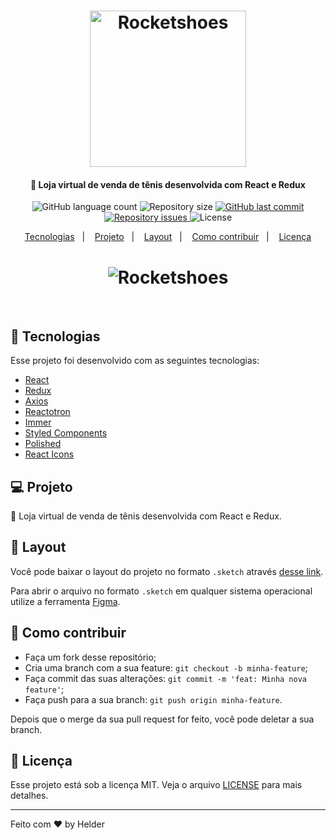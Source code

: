 <h1 align="center">
    <img alt="Rocketshoes" title="#delicinha" src="https://i.imgur.com/ZYfDZ7m.png" width="250px" />
</h1>

<h4 align="center">
  🚀 Loja virtual de venda de tênis desenvolvida com React e Redux
</h4>
<p align="center">
  <img alt="GitHub language count" src="https://img.shields.io/github/languages/count/helderavila/rocketshoes">

  <img alt="Repository size" src="https://img.shields.io/github/repo-size/helderavila/rocketshoes">

  <a href="https://github.com/helderavila/fastfeet/commits/master">
    <img alt="GitHub last commit" src="https://img.shields.io/github/last-commit/helderavila/rocketshoes">
  </a>

  <a href="https://github.com/helderavila/rocketshoes/issues">
    <img alt="Repository issues" src="https://img.shields.io/github/issues/helderavila/rocketshoes">
  </a>

  <img alt="License" src="https://img.shields.io/badge/license-MIT-brightgreen">
</p>

<p align="center">
  <a href="#rocket-tecnologias">Tecnologias</a>&nbsp;&nbsp;&nbsp;|&nbsp;&nbsp;&nbsp;
  <a href="#-projeto">Projeto</a>&nbsp;&nbsp;&nbsp;|&nbsp;&nbsp;&nbsp;
  <a href="#-layout">Layout</a>&nbsp;&nbsp;&nbsp;|&nbsp;&nbsp;&nbsp;
  <a href="#-como-contribuir">Como contribuir</a>&nbsp;&nbsp;&nbsp;|&nbsp;&nbsp;&nbsp;
  <a href="#memo-licença">Licença</a>
</p>

<h1 align="center">
    <img alt="Rocketshoes" title="#delicinha" src="https://i.imgur.com/9Fqbsdx.png" />
</h1>

<br>

## :rocket: Tecnologias

Esse projeto foi desenvolvido com as seguintes tecnologias:

- [React](https://reactjs.org)
- [Redux](https://github.com/reduxjs/redux)
- [Axios](https://github.com/axios/axios)
- [Reactotron](https://github.com/infinitered/reactotron)
- [Immer](https://github.com/immerjs/immer)
- [Styled Components](https://github.com/styled-components/styled-components)
- [Polished](https://github.com/styled-components/polished)
- [React Icons](https://github.com/react-icons/react-icons)

## 💻 Projeto

:shoe: Loja virtual de venda de tênis desenvolvida com React e Redux.

## 🔖 Layout

Você pode baixar o layout do projeto no formato `.sketch` através [desse link](nope).

Para abrir o arquivo no formato `.sketch` em qualquer sistema operacional utilize a ferramenta [Figma](https://figma.com).

## 🤔 Como contribuir

- Faça um fork desse repositório;
- Cria uma branch com a sua feature: `git checkout -b minha-feature`;
- Faça commit das suas alterações: `git commit -m 'feat: Minha nova feature'`;
- Faça push para a sua branch: `git push origin minha-feature`.

Depois que o merge da sua pull request for feito, você pode deletar a sua branch.

## :memo: Licença

Esse projeto está sob a licença MIT. Veja o arquivo [LICENSE](LICENSE.md) para mais detalhes.

---

Feito com ♥ by Helder

